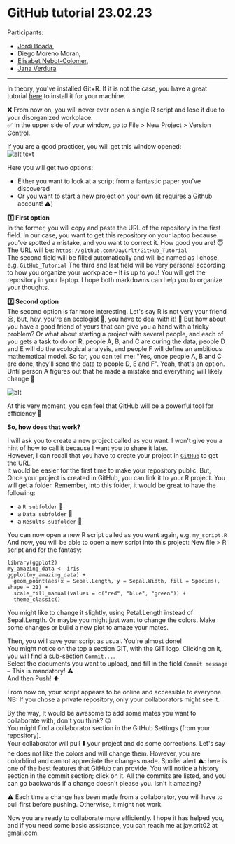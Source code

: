 # GitHub tutorial 23.02.23

Participants:
- [Jordi Boada](https://orcid.org/0000-0002-3815-625X),
- Diego Moreno Moran,
- [Elisabet Nebot-Colomer](https://orcid.org/0000-0003-1013-2405),
- [Jana Verdura](https://orcid.org/0000-0003-0662-1206)

---

In theory, you've installed Git+R. If it is not the case, you have a great tutorial [here](https://www.geo.uzh.ch/microsite/reproducible_research/post/rr-rstudio-git/) to install it for your machine.

❌ From now on, you will never ever open a single R script and lose it due to your disorganized workplace.\
✅ In the upper side of your window, go to File > New Project > Version Control.

If you are a good practicer, you will get this window opened:\
![alt text](https://experimentalbehaviour.files.wordpress.com/2018/01/screenshot6.png?w=578)

Here you will get two options:
- Either you want to look at a script from a fantastic paper you've discovered
- Or you want to start a new project on your own (it requires a Github account! ⚠️)

**:one: First option**\
In the former, you will copy and paste the URL of the repository in the first field.
In our case, you want to get this repository on your laptop because you've spotted a mistake, and you want to correct it. How good you are! 😇\
The URL will be: ``https://github.com/JayCrlt/GitHub_Tutorial``\
The second field will be filled automatically and will be named as I chose, e.g. ``GitHub_Tutorial``
The third and last field will be very personal according to how you organize your workplace – It is up to you!
You will get the repository in your laptop. I hope both markdowns can help you to organize your thoughts.

**:two: Second option**\
The second option is far more interesting. Let's say R is not very your friend 😒, but, hey, you're an ecologist 🌱, you have to deal with it! 🤭
But how about you have a good friend of yours that can give you a hand with a tricky problem? Or what about starting a project with several people, and each of you gets a task to do on R, people A, B, and C are curing the data, people D and E will do the ecological analysis, and people F will define an ambitious mathematical model. So far, you can tell me: "Yes, once people A, B and C are done, they'll send the data to people D, E and F". Yeah, that's an option. Until person A figures out that he made a mistake and everything will likely change 🤯

![alt](https://thinkr.fr/wp-content/uploads/git_notfinal.gif)

At this very moment, you can feel that GitHub will be a powerful tool for efficiency 🤩

**So, how does that work?**

I will ask you to create a new project called as you want. I won't give you a hint of how to call it because I want you to share it later.\
However, I can recall that you have to create your project in [``GitHub``](https://github.com) to get the URL.\
It would be easier for the first time to make your repository public. But, 
Once your project is created in GitHub, you can link it to your R project.
You will get a folder. Remember, into this folder, it would be great to have the following:
- a ``R subfolder`` :file_folder:
- a ``Data subfolder`` :file_folder:
- a ``Results subfolder`` :file_folder:

You can now open a new R script called as you want again, e.g. `my_script.R`
And now, you will be able to open a new script into this project: New file > R script and for the fantasy:

```{Session Info, echo = T}
library(ggplot2)
my_amazing_data <- iris
ggplot(my_amazing_data) + 
  geom_point(aes(x = Sepal.Length, y = Sepal.Width, fill = Species), shape = 21) +
  scale_fill_manual(values = c("red", "blue", "green")) +
  theme_classic()
```

You might like to change it slightly, using Petal.Length instead of Sepal.Length. 
Or maybe you might just want to change the colors. Make some changes or build a new plot to amaze your mates.

Then, you will save your script as usual. You're almost done!\
You might notice on the top a section GIT, with the GIT logo. Clicking on it, you will find a sub-section ``Commit...``.\
Select the documents you want to upload, and fill in the field ``Commit message`` – This is mandatory! ⚠️\
And then Push! ⬆️

From now on, your script appears to be online and accessible to everyone.\
NB: If you chose a private repository, only your collaborators might see it.

By the way, It would be awesome to add some mates you want to collaborate with, don't you think? 😉\
You might find a collaborator section in the GitHub Settings (from your repository).\
Your collaborator will pull ⬇️ your project and do some corrections. Let's say he does not like the colors and will change them. However, you are colorblind and cannot appreciate the changes made. Spoiler alert ⚠️: here is one of the best features that GitHub can provide. You will notice a history section in the commit section; click on it. All the commits are listed, and you can go backwards if a change doesn't please you. Isn't it amazing?

⚠️ Each time a change has been made from a collaborator, you will have to pull first before pushing. Otherwise, it might not work.

Now you are ready to collaborate more efficiently. I hope it has helped you, and if you need some basic assistance, you can reach me at jay.crlt02 at gmail.com.